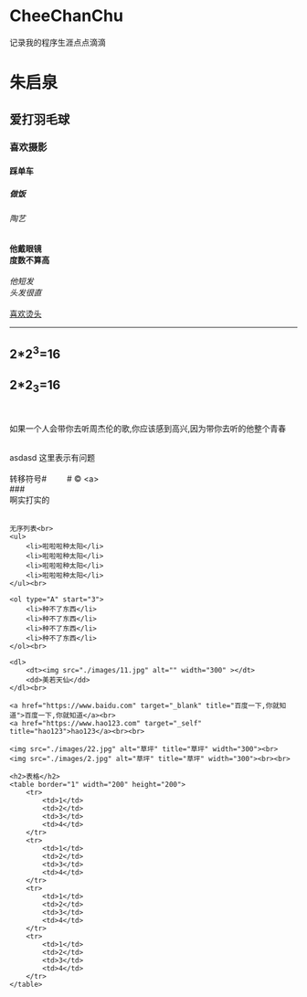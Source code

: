 # CheeChanChu
记录我的程序生涯点点滴滴
<!DOCTYPE html>
<html lang="en">
<head>
    <meta charset="UTF-8">
    <meta name="viewport" content="width=, initial-scale=1.0">
    <title>Document</title>
</head>
<body>
    <h1>朱启泉</h1>
    <h2>爱打羽毛球</h2>
    <h3>喜欢摄影</h3>
    <h4>踩单车</h4>
    <h5>做饭</h5>
    <h6>陶艺</h6>
    <b>他戴眼镜</b><br>
    <strong>度数不算高</strong><br>
<br>
    <i>他短发</i><br>
    <em>头发很直</em><br>
<br>
    <u>喜欢烫头</u><br>
    <hr>
    <h2>2*2<sup>3</sup>=16</h2>
    <h2>2*2<sub>3</sub>=16</h2><br>
    <p>
        如果一个人会带你去听周杰伦的歌,你应该感到高兴,因为带你去听的他整个青春
    </p><br>
    <span>
        asdasd    这里表示有问题
    </span><br><br>
    转移符号#&nbsp;&nbsp;&nbsp;&nbsp;&nbsp;&nbsp;&nbsp;&nbsp;&nbsp;#
    &copy;  &lt;a&gt;
    <br>
    ###<div>啊实打实的</div><br>

    无序列表<br>
    <ul>
        <li>啦啦啦种太阳</li>
        <li>啦啦啦种太阳</li>
        <li>啦啦啦种太阳</li>
        <li>啦啦啦种太阳</li>
    </ul><br>

    <ol type="A" start="3">
        <li>种不了东西</li>
        <li>种不了东西</li>
        <li>种不了东西</li>
        <li>种不了东西</li>
    </ol><br>

    <dl>
        <dt><img src="./images/11.jpg" alt="" width="300" ></dt>
        <dd>美若天仙</dd>
    </dl><br>

    <a href="https://www.baidu.com" target="_blank" title="百度一下,你就知道">百度一下,你就知道</a><br>
    <a href="https://www.hao123.com" target="_self" title="hao123">hao123</a><br><br>

    <img src="./images/22.jpg" alt="草坪" title="草坪" width="300"><br>
    <img src="./images/2.jpg" alt="草坪" title="草坪" width="300"><br><br>  

    <h2>表格</h2>
    <table border="1" width="200" height="200">
        <tr>
            <td>1</td>
            <td>2</td>
            <td>3</td>
            <td>4</td>
        </tr>
        <tr>
            <td>1</td>
            <td>2</td>
            <td>3</td>
            <td>4</td>
        </tr>
        <tr>
            <td>1</td>
            <td>2</td>
            <td>3</td>
            <td>4</td>
        </tr>
        <tr>
            <td>1</td>
            <td>2</td>
            <td>3</td>
            <td>4</td>
        </tr>
    </table>
    


</body>
</html>
